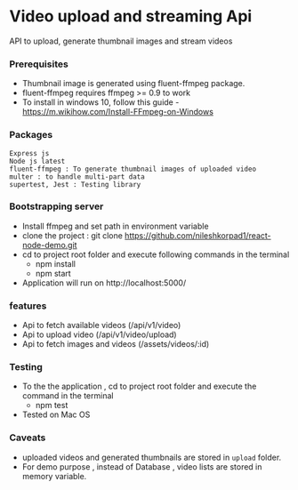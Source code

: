 # Video upload and streaming Api

API to upload, generate thumbnail images and stream videos

### Prerequisites

- Thumbnail image is generated using fluent-ffmpeg package.
- fluent-ffmpeg requires ffmpeg >= 0.9 to work
- To install in windows 10, follow this guide - https://m.wikihow.com/Install-FFmpeg-on-Windows

### Packages

    Express js
    Node js latest
    fluent-ffmpeg : To generate thumbnail images of uploaded video
    multer : to handle multi-part data
    supertest, Jest : Testing library

### Bootstrapping server

- Install ffmpeg and set path in environment variable
- clone the project : git clone https://github.com/nileshkorpad1/react-node-demo.git
- cd to project root folder and execute following commands in the terminal
    - npm install
    - npm start
- Application will run on http://localhost:5000/

### features

- Api to fetch available videos (/api/v1/video)
- Api to upload video (/api/v1/video/upload)
- Api to fetch images and videos (/assets/videos/:id)

### Testing

- To the the application , cd to project root folder and execute the command in the terminal
  - npm test
-   Tested on Mac OS

### Caveats

- uploaded videos and generated thumbnails are stored in `upload` folder.
-    For demo purpose , instead of Database , video lists are stored in memory variable.

